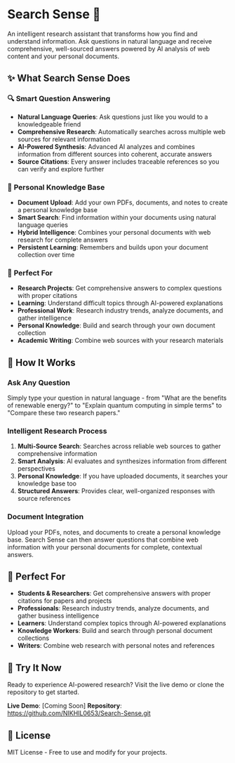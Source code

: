 # Search Sense 🤖

An intelligent research assistant that transforms how you find and understand information. Ask questions in natural language and receive comprehensive, well-sourced answers powered by AI analysis of web content and your personal documents.

## ✨ What Search Sense Does

### 🔍 **Smart Question Answering**
- **Natural Language Queries**: Ask questions just like you would to a knowledgeable friend
- **Comprehensive Research**: Automatically searches across multiple web sources for relevant information
- **AI-Powered Synthesis**: Advanced AI analyzes and combines information from different sources into coherent, accurate answers
- **Source Citations**: Every answer includes traceable references so you can verify and explore further

### 📄 **Personal Knowledge Base**
- **Document Upload**: Add your own PDFs, documents, and notes to create a personal knowledge base
- **Smart Search**: Find information within your documents using natural language queries
- **Hybrid Intelligence**: Combines your personal documents with web research for complete answers
- **Persistent Learning**: Remembers and builds upon your document collection over time

### 🎯 **Perfect For**
- **Research Projects**: Get comprehensive answers to complex questions with proper citations
- **Learning**: Understand difficult topics through AI-powered explanations
- **Professional Work**: Research industry trends, analyze documents, and gather intelligence
- **Personal Knowledge**: Build and search through your own document collection
- **Academic Writing**: Combine web sources with your research materials

## 🔄 How It Works

### **Ask Any Question**
Simply type your question in natural language - from "What are the benefits of renewable energy?" to "Explain quantum computing in simple terms" to "Compare these two research papers."

### **Intelligent Research Process**
1. **Multi-Source Search**: Searches across reliable web sources to gather comprehensive information
2. **Smart Analysis**: AI evaluates and synthesizes information from different perspectives
3. **Personal Knowledge**: If you have uploaded documents, it searches your knowledge base too
4. **Structured Answers**: Provides clear, well-organized responses with source references

### **Document Integration**
Upload your PDFs, notes, and documents to create a personal knowledge base. Search Sense can then answer questions that combine web information with your personal documents for complete, contextual answers.

## 🎯 Perfect For

- **Students & Researchers**: Get comprehensive answers with proper citations for papers and projects
- **Professionals**: Research industry trends, analyze documents, and gather business intelligence
- **Learners**: Understand complex topics through AI-powered explanations
- **Knowledge Workers**: Build and search through personal document collections
- **Writers**: Combine web research with personal notes and references

## 🚀 Try It Now

Ready to experience AI-powered research? Visit the live demo or clone the repository to get started.

**Live Demo**: [Coming Soon]
**Repository**: https://github.com/NIKHIL0653/Search-Sense.git

## 📄 License

MIT License - Free to use and modify for your projects.
